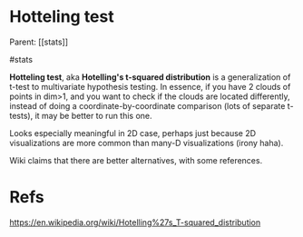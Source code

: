 # Hotteling test

Parent: [[stats]]

#stats

**Hotteling test**, aka **Hotelling's t-squared distribution** is a generalization of t-test to multivariate hypothesis testing. In essence, if you have 2 clouds of points in dim>1, and you want to check if the clouds are located differently, instead of doing a coordinate-by-coordinate comparison (lots of separate t-tests), it may be better to run this one.

Looks especially meaningful in 2D case, perhaps just because 2D visualizations are more common than many-D visualizations (irony haha).

Wiki claims that there are better alternatives, with some references.

# Refs

https://en.wikipedia.org/wiki/Hotelling%27s_T-squared_distribution